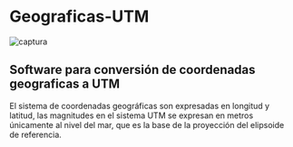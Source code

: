 # Geograficas-UTM

![captura](https://user-images.githubusercontent.com/19362610/29871752-f8a76308-8d5a-11e7-8251-d5c21d42091d.PNG)

## Software para conversión de coordenadas geograficas a UTM

El sistema de coordenadas geográficas son expresadas en longitud y latitud, las magnitudes en el sistema UTM 
se expresan en metros únicamente al nivel del mar, que es la base de la proyección del elipsoide de referencia.
